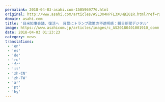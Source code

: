 ```yaml
---
permalink: 2018-04-03-asahi.com-1505969776.html
original: http://www.asahi.com/articles/ASL3X4HPFL3XUHBI01R.html?ref=rss
domain: asahi.com
title: '日米知事会議、復活へ　背景にトランプ政策の不透明感：朝日新聞デジタル'
image: https://www.asahicom.jp/articles/images/c_AS20180401001910_comm.jpg
date: 2018-04-03 01:23:23
category: news
translations: 
 - 'en'
 - 'es'
 - 'de'
 - 'ru'
 - 'fr'
 - 'it'
 - 'zh-CN'
 - 'zh-TW'
 - 'ar'
 - 'pt'
 - 'hy'
---
```


